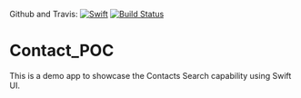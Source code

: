 Github and Travis: [![Swift](https://github.com/kmvu/Contact_POC/actions/workflows/CI.yml/badge.svg?branch=main)](https://github.com/kmvu/Contact_POC/actions/workflows/CI.yml)
[![Build Status](https://app.travis-ci.com/kmvu/Contact_POC.svg?token=sMyAriypTRWw5EufLx53&branch=main)](https://app.travis-ci.com/kmvu/Contact_POC)

# Contact_POC
This is a demo app to showcase the Contacts Search capability using Swift UI.
